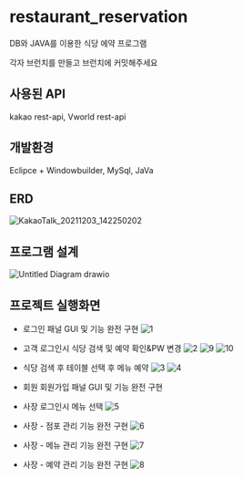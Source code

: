 # restaurant_reservation
DB와 JAVA를 이용한 식당 에약 프로그램


각자 브런치를 만들고 브런치에 커밋해주세요 

## 사용된 API
kakao rest-api, Vworld rest-api

## 개발환경
Eclipce + Windowbuilder, MySql, JaVa

## ERD
![KakaoTalk_20211203_142250202](https://user-images.githubusercontent.com/80380576/144705776-b5ea6f2a-2d51-4579-973a-e3f9898ae712.png)

## 프로그램 설계
![Untitled Diagram drawio](https://user-images.githubusercontent.com/80380576/144705767-c0d4f78c-16cc-4779-8071-1a91d5dc01d2.png)

## 프로젝트 실행화면

+ 로그인 패널 GUI 및 기능 완전 구현
![1](https://user-images.githubusercontent.com/80380576/144361201-1fa16629-7c84-4b20-8f1e-9a179fb23c16.PNG)

+ 고객 로그인시 식당 검색 및 예약 확인&PW 변경
![2](https://user-images.githubusercontent.com/80380576/144361209-1d479b9a-edf2-435f-9586-11ec034028b7.PNG)
![9](https://user-images.githubusercontent.com/80380576/144361244-3a8fa2cc-33e0-45a0-ad2c-f3342d8b1a88.PNG)
![10](https://user-images.githubusercontent.com/80380576/144361246-34d92721-1ff7-49b8-82a4-4551bba24298.PNG)

+ 식당 검색 후 테이블 선택 후 메뉴 예약
![3](https://user-images.githubusercontent.com/80380576/144361215-3e38a9bb-3bb2-4315-86f6-f852dccb61ee.PNG)
![4](https://user-images.githubusercontent.com/80380576/144361219-02910664-ef26-48d2-85ba-507969db1946.PNG)

+ 회원 회원가입 패널 GUI 및 기능 완전 구현

+ 사장 로그인시 메뉴 선택
![5](https://user-images.githubusercontent.com/80380576/144361226-1be2cf0c-1299-4205-8219-15f07793bb1e.PNG)

+ 사장 - 점포 관리 기능 완전 구현
![6](https://user-images.githubusercontent.com/80380576/144361233-5ae27522-f809-4a9a-b4b6-024fd14a6e1e.PNG)

+ 사장 - 메뉴 관리 기능 완전 구현
![7](https://user-images.githubusercontent.com/80380576/144705761-7af87c41-5781-425c-9ec1-08fdc5fa451d.PNG)

+ 사장 - 예약 관리 기능 완전 구현
![8](https://user-images.githubusercontent.com/80380576/144361241-2b3d26b7-28d2-44cb-b4a6-f56ff97efa8e.PNG)
